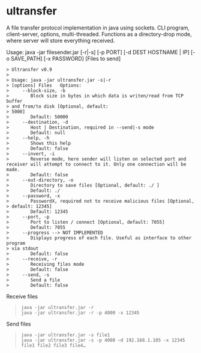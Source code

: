 # ultransfer

A file transfer protocol implementation in java using sockets. CLI program, client-server, options, multi-threaded. Functions as a directory-drop mode, where server will store everything received.

Usage: java -jar filesender.jar [-r|-s] [-p PORT] [-d DEST HOSTNAME | IP] [-o SAVE_PATH] [-x PASSWORD] [Files to send]

    > Ultransfer v0.9
    > 
    > Usage: java -jar ultransfer.jar -s|-r
    > [options] Files   Options:
    >     --block-size, -b
    >        Block size in bytes in which data is writen/read from TCP buffer
    > and from/to disk [Optional, default:
    > 5000]
    >        Default: 50000
    >     --destination, -d
    >        Host | Destination, required in --send|-s mode
    >        Default: null
    >     --help, -h
    >        Shows this help
    >        Default: false
    >     --invert, -i
    >        Reverse mode, here sender will listen on selected port and receiver will attempt to connect to it. Only one connection will be made.
    >        Default: false
    >     --out-directory, -o
    >        Directory to save files [Optional, default: ./ ]
    >        Default: ./
    >     --password, -x
    >        PasswordX, required not to receive malicious files [Optional,
    > default: 12345]
    >        Default: 12345
    >     --port, -p
    >        Port to listen / connect [Optional, default: 7055]
    >        Default: 7055
    >     --progress --> NOT IMPLEMENTED
    >        Displays progress of each file. Useful as interface to other program
    > via stdout
    >        Default: false
    >     --receive, -r
    >        Receiving files mode
    >        Default: false
    >     --send, -s
    >        Send a file
    >        Default: false




Receive files

>     java -jar ultransfer.jar -r 
>     java -jar ultransfer.jar -r -p 4000 -x 12345

 

Send files

>     java -jar ultransfer.jar -s file1
>     java -jar ultransfer.jar -s -p 4000 —d 192.168.1.105 -x 12345 file1 file2 file3 file4…



        
